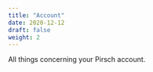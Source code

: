 ```yaml
---
title: "Account"
date: 2020-12-12
draft: false
weight: 2
---
```


All things concerning your Pirsch account.
